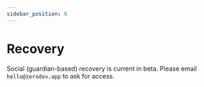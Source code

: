 ```yaml
---
sidebar_position: 6
---
```


# Recovery

Social (guardian-based) recovery is current in beta.  Please email `hello@zerodev.app` to ask for access.